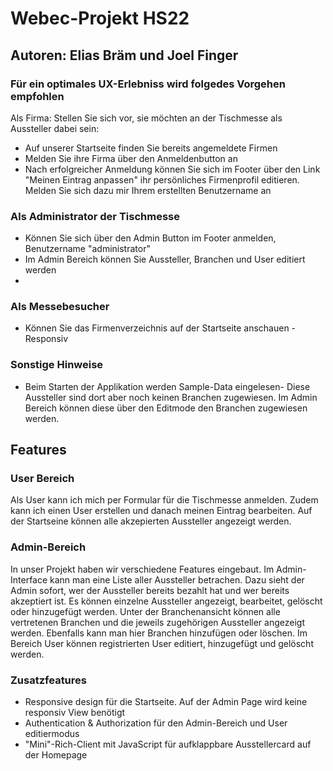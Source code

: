 # Webec-Projekt HS22
## Autoren: Elias Bräm und Joel Finger

### Für ein optimales UX-Erlebniss wird folgedes Vorgehen empfohlen
Als Firma: 
Stellen Sie sich vor, sie möchten an der Tischmesse als Aussteller dabei sein:
- Auf unserer Startseite finden Sie bereits angemeldete Firmen
- Melden Sie ihre Firma über den Anmeldenbutton an
- Nach erfolgreicher Anmeldung können Sie sich im Footer über den Link "Meinen Eintrag anpassen" ihr persönliches Firmenprofil editieren. Melden Sie sich dazu mir Ihrem erstellten Benutzername an

### Als Administrator der Tischmesse
- Können Sie sich über den Admin Button im Footer anmelden, Benutzername "administrator"
- Im Admin Bereich können Sie Aussteller, Branchen und User editiert werden
- 


### Als Messebesucher
- Können Sie das Firmenverzeichnis auf der Startseite anschauen - Responsiv

### Sonstige Hinweise
- Beim Starten der Applikation werden Sample-Data eingelesen- Diese Aussteller sind dort aber noch keinen Branchen zugewiesen. Im Admin Bereich können diese über den Editmode  den Branchen zugewiesen werden.

## Features

### User Bereich
Als User kann ich mich per Formular für die Tischmesse anmelden. Zudem kann ich einen User erstellen und danach meinen Eintrag bearbeiten. Auf der Startseine können alle akzepierten Aussteller angezeigt werden.

### Admin-Bereich
In unser Projekt haben wir verschiedene Features eingebaut. Im Admin-Interface kann man eine Liste aller Aussteller betrachen. Dazu sieht der Admin sofort, wer der Aussteller bereits bezahlt hat und wer bereits akzeptiert ist. Es können einzelne Aussteller angezeigt, bearbeitet, gelöscht oder hinzugefügt werden. Unter der Branchenansicht können alle vertretenen Branchen und die jeweils zugehörigen Aussteller angezeigt werden. Ebenfalls kann man hier Branchen hinzufügen oder löschen. Im Bereich User können registrierten User editiert, hinzugefügt und gelöscht werden.


### Zusatzfeatures
- Responsive design für die Startseite. Auf der Admin Page wird keine responsiv View benötigt
- Authentication & Authorization für den Admin-Bereich und User editiermodus
- "Mini"-Rich-Client mit JavaScript für aufklappbare Ausstellercard auf der Homepage